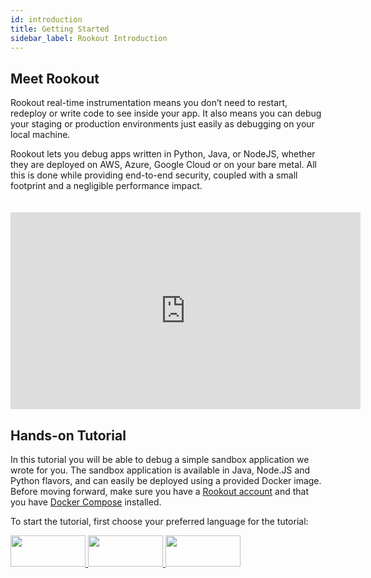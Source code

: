 ```yaml
---
id: introduction
title: Getting Started
sidebar_label: Rookout Introduction
---
```


## Meet Rookout

Rookout real-time instrumentation means you don’t need to restart, redeploy or write code to see inside your app.
It also means you can debug your staging or production environments just easily as debugging on your local machine.

Rookout lets you debug apps written in Python, Java, or NodeJS, whether they are deployed on AWS, Azure, Google Cloud or on your bare metal.
All this is done while providing end-to-end security, coupled with a small footprint and a negligible performance impact.

<iframe style="margin: 20px 0 0 0" width="560" height="315" src="https://www.youtube.com/embed/qTdpOC92DBI?rel=0" frameborder="0" allow="autoplay; encrypted-media" allowfullscreen></iframe>

## Hands-on Tutorial

In this tutorial you will be able to debug a simple sandbox application we wrote for you.
The sandbox application is available in Java, Node.JS and Python flavors, and can easily be deployed using a provided Docker image.
Before moving forward, make sure you have a [Rookout account](https://www.rookout.com/trial/) and that you have [Docker Compose](https://docs.docker.com/compose/install/) installed.

To start the tutorial, first choose your preferred language for the tutorial:   
      
   
<a class="tutorial-button" href="node-getting-started.html">
<img src="/img/logos/nodejs.png" width="120px" height="50px"/>
</a>
<a class="tutorial-button" href="python-getting-started.html">
<img src="/img/logos/python.png" width="120px" height="50px" />
</a>
<a class="tutorial-button" href="java-getting-started.html">
<img src="/img/logos/java.png" width="120px" height="50px" />
</a>
